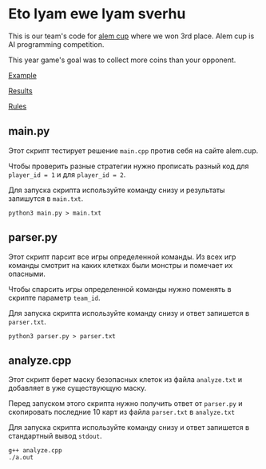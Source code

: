 # Eto lyam ewe lyam sverhu

This is our team's code for [alem cup](https://cup.alem.school/) where we won 3rd place. Alem cup is AI programming competition.

This year game's goal was to collect more coins than your opponent.

[Example](https://cup.alem.school/main/playback/4d709248-f7e9-487e-9d3e-0c7ab1da95e4)

[Results](https://cup.alem.school/main/leaderboard)

[Rules](https://github.com/alem-io/cup-2021-rules)

## main.py

Этот скрипт тестирует решение `main.cpp` против себя на сайте alem.cup.

Чтобы проверить разные стратегии нужно прописать разный код для `player_id = 1` и для `player_id = 2`.

Для запуска скрипта используйте команду снизу и результаты запишутся в `main.txt`.

```
python3 main.py > main.txt
```

## parser.py

Этот скрипт парсит все игры определенной команды. Из всех игр команды смотрит на каких клетках были монстры и помечает их опасными.

Чтобы спарсить игры определенной команды нужно поменять в скрипте параметр `team_id`.

Для запуска скрипта используйте команду снизу и ответ запишется в `parser.txt`.

```
python3 parser.py > parser.txt
```

## analyze.cpp

Этот скрипт берет маску безопасных клеток из файла `analyze.txt` и добавляет в уже существующую маску.

Перед запуском этого скрипта нужно получить ответ от `parser.py` и скопировать последние 10 карт из файла `parser.txt` в `analyze.txt`

Для запуска скрипта используйте команду снизу и ответ запишется в стандартный вывод `stdout`.

```
g++ analyze.cpp
./a.out
```
